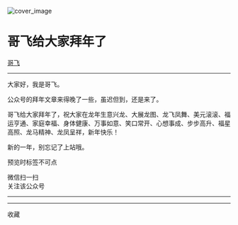 ![cover_image](https://mmbiz.qpic.cn/sz_mmbiz_jpg/LBrX00GQeicuIKwrJWjc5zbab2WJuLYaJtkkX5iaXjxQibTsrM3uibADH7ZOjk09WQy7O2YzLd8sQObRUdsag4NoBQ/0?wx_fmt=jpeg)

#  哥飞给大家拜年了

[ 哥飞 ](javascript:void\(0\);)

__ _ _ _ _

大家好，我是哥飞。

  

公众号的拜年文章来得晚了一些，虽迟但到，还是来了。

  

哥飞给大家拜年了，祝大家在龙年生意兴龙、大展龙图、龙飞凤舞、美元滚滚、福运亨通、家庭幸福、身体健康、万事如意、笑口常开、心想事成、步步高升、福星高照、龙马精神、龙凤呈祥，新年快乐！

  

新的一年，别忘记了上站哦。

  

  

预览时标签不可点

微信扫一扫  
关注该公众号





****



****



  收藏

